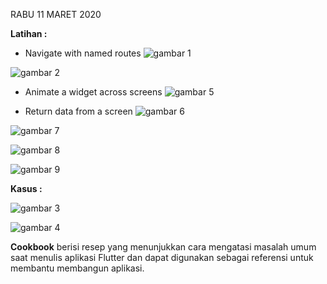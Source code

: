 RABU 11 MARET 2020

__Latihan :__

- Navigate with named routes
![gambar 1](https://github.com/nununganggriani/praxis-academy/blob/master/Novice/02-03/1.png)

![gambar 2](https://github.com/nununganggriani/praxis-academy/blob/master/Novice/02-03/2.png)

- Animate a widget across screens
![gambar 5](https://github.com/nununganggriani/praxis-academy/blob/master/Novice/02-03/5.png)

- Return data from a screen
![gambar 6](https://github.com/nununganggriani/praxis-academy/blob/master/Novice/02-03/6.png)

![gambar 7](https://github.com/nununganggriani/praxis-academy/blob/master/Novice/02-03/7.png)

![gambar 8](https://github.com/nununganggriani/praxis-academy/blob/master/Novice/02-03/8.png)

![gambar 9](https://github.com/nununganggriani/praxis-academy/blob/master/Novice/02-03/9.png)

__Kasus :__

![gambar 3](https://github.com/nununganggriani/praxis-academy/blob/master/Novice/02-03/3.png)

![gambar 4](https://github.com/nununganggriani/praxis-academy/blob/master/Novice/02-03/4.png)

__Cookbook__ berisi resep yang menunjukkan cara mengatasi masalah umum saat menulis aplikasi Flutter dan dapat digunakan sebagai referensi untuk membantu membangun aplikasi.

